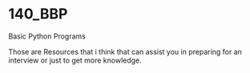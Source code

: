 # 140_BBP
Basic Python Programs 
 
 Those are Resources that i think that can assist you in preparing for an interview or just to get more knowledge.